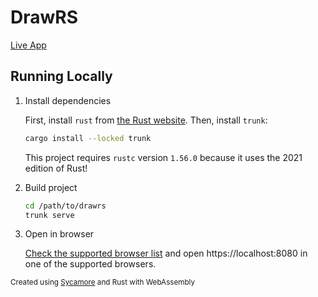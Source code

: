 # DrawRS

[Live App](https://etc.karx.xyz/rgl/drawrs/)

## Running Locally
1. Install dependencies

    First, install `rust` from [the Rust website](https://www.rust-lang.org/). Then, install `trunk`:
    ```bash
    cargo install --locked trunk
    ```
    This project requires `rustc` version `1.56.0` because it uses the 2021 edition of Rust!
2. Build project
    ```bash
    cd /path/to/drawrs
    trunk serve
    ```
3. Open in browser

    [Check the supported browser list](https://rustwasm.github.io/docs/wasm-bindgen/reference/browser-support.html) and open https://localhost:8080 in one of the supported browsers.
    

<small>Created using [Sycamore](https://crates.io/crates/sycamore) and Rust with WebAssembly</small>
